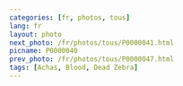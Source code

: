 ```yaml
---
categories: [fr, photos, tous]
lang: fr
layout: photo
next_photo: /fr/photos/tous/P0000041.html
picname: P0000040
prev_photo: /fr/photos/tous/P0000047.html
tags: [Achas, Blood, Dead Zebra]
---
```

